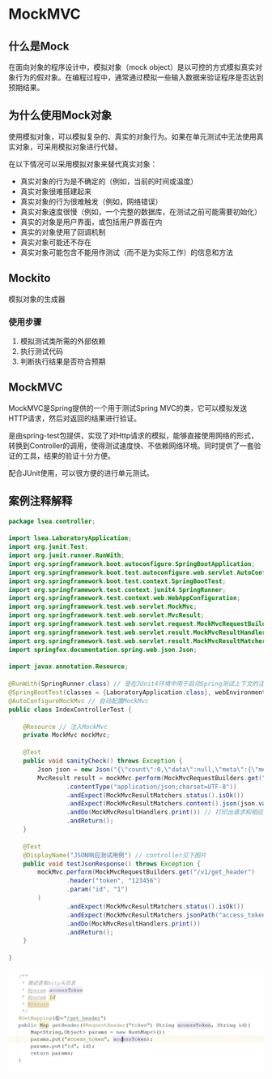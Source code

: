 # MockMVC

## 什么是Mock
在面向对象的程序设计中，模拟对象（mock object）是以可控的方式模拟真实对象行为的假对象。在编程过程中，通常通过模拟一些输入数据来验证程序是否达到预期结果。

## 为什么使用Mock对象

使用模拟对象，可以模拟复杂的、真实的对象行为。如果在单元测试中无法使用真实对象，可采用模拟对象进行代替。

在以下情况可以采用模拟对象来替代真实对象：
* 真实对象的行为是不确定的（例如，当前的时间或温度）
* 真实对象很难搭建起来
* 真实对象的行为很难触发（例如，网络错误）
* 真实对象速度很慢（例如，一个完整的数据库，在测试之前可能需要初始化）
* 真实的对象是用户界面，或包括用户界面在内
* 真实的对象使用了回调机制
* 真实对象可能还不存在
* 真实对象可能包含不能用作测试（而不是为实际工作）的信息和方法

## Mockito
模拟对象的生成器

### 使用步骤
1. 模拟测试类所需的外部依赖
2. 执行测试代码
3. 判断执行结果是否符合预期

## MockMVC

MockMVC是Spring提供的一个用于测试Spring MVC的类，它可以模拟发送HTTP请求，然后对返回的结果进行验证。

是由spring-test包提供，实现了对Http请求的模拟，能够直接使用网络的形式，转换到Controller的调用，使得测试速度快、不依赖网络环境。同时提供了一套验证的工具，结果的验证十分方便。

配合JUnit使用，可以很方便的进行单元测试。

## 案例注释解释

```java
package lsea.controller;

import lsea.LaboratoryApplication;
import org.junit.Test;
import org.junit.runner.RunWith;
import org.springframework.boot.autoconfigure.SpringBootApplication;
import org.springframework.boot.test.autoconfigure.web.servlet.AutoConfigureMockMvc;
import org.springframework.boot.test.context.SpringBootTest;
import org.springframework.test.context.junit4.SpringRunner;
import org.springframework.test.context.web.WebAppConfiguration;
import org.springframework.test.web.servlet.MockMvc;
import org.springframework.test.web.servlet.MvcResult;
import org.springframework.test.web.servlet.request.MockMvcRequestBuilders;
import org.springframework.test.web.servlet.result.MockMvcResultHandlers;
import org.springframework.test.web.servlet.result.MockMvcResultMatchers;
import springfox.documentation.spring.web.json.Json;

import javax.annotation.Resource;

@RunWith(SpringRunner.class) // 是在JUnit4环境中用于启动Spring测试上下文的注解
@SpringBootTest(classes = {LaboratoryApplication.class}, webEnvironment = SpringBootTest.WebEnvironment.RANDOM_PORT) // 指定入口类，random_port防止端口冲突。不指定web环境的话，可以用@WebAppConfiguration，但是用这个就不能用其他配置了。
@AutoConfigureMockMvc // 自动配置MockMvc
public class IndexControllerTest {

    @Resource // 注入MockMvc
    private MockMvc mockMvc;

    @Test
    public void sanityCheck() throws Exception {
        Json json = new Json("{\"count\":0,\"data\":null,\"meta\":{\"message\":\"Hello World!\"}}");
        MvcResult result = mockMvc.perform(MockMvcRequestBuilders.get("/")
                .contentType("application/json;charset=UTF-8"))
                .andExpect(MockMvcResultMatchers.status().isOk())
                .andExpect(MockMvcResultMatchers.content().json(json.value())) // 判断返回的json是否符合预期，有很多其他匹配器的方法，比如String、xml、jsonPath等
                .andDo(MockMvcResultHandlers.print()) // 打印出请求和相应的内容
                .andReturn();
    }

    @Test
    @DisplayName("JSON响应测试用例") // controller见下图片
    public void testJsonResponse() throws Exception {
        mockMvc.perform(MockMvcRequestBuilders.get("/v1/get_header")
                .header("token", "123456")
                .param("id", "1")
        )  
                .andExpect(MockMvcResultMatchers.status().isOk())
                .andExpect(MockMvcResultMatchers.jsonPath("access_token").value("123456"))
                .andDo(MockMvcResultHandlers.print())
                .andReturn();
    }

}
```

![](2023-04-11-05-05-59.png)